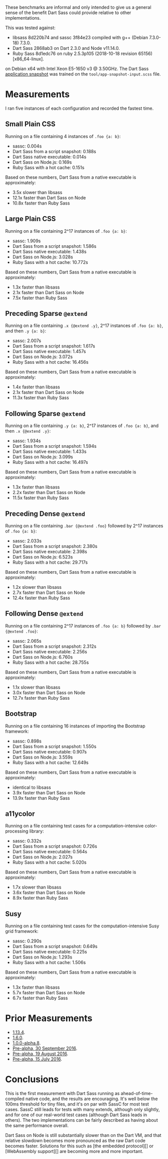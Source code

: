 These benchmarks are informal and only intended to give us a general sense of
the benefit Dart Sass could provide relative to other implementations.

This was tested against:

* libsass 8d220b74 and sassc 3f84e23 compiled with g++ (Debian 7.3.0-18) 7.3.0.
* Dart Sass 2868ab3 on Dart 2.3.0 and Node v11.14.0.
* Ruby Sass 8d1edc76 on ruby 2.5.3p105 (2018-10-18 revision 65156) [x86_64-linux].

on Debian x64 with Intel Xeon E5-1650 v3 @ 3.50GHz. The Dart Sass
[application snapshot][] was trained on the `tool/app-snapshot-input.scss` file.

[application snapshot]: https://github.com/dart-lang/sdk/wiki/Snapshots

# Measurements

I ran five instances of each configuration and recorded the fastest time.

## Small Plain CSS

Running on a file containing 4 instances of `.foo {a: b}`:

* sassc: 0.004s
* Dart Sass from a script snapshot: 0.188s
* Dart Sass native executable: 0.014s
* Dart Sass on Node.js: 0.169s
* Ruby Sass with a hot cache: 0.151s

Based on these numbers, Dart Sass from a native executable is approximately:

* 3.5x slower than libsass
* 12.1x faster than Dart Sass on Node
* 10.8x faster than Ruby Sass

## Large Plain CSS

Running on a file containing 2^17 instances of `.foo {a: b}`:

* sassc: 1.909s
* Dart Sass from a script snapshot: 1.586s
* Dart Sass native executable: 1.438s
* Dart Sass on Node.js: 3.028s
* Ruby Sass with a hot cache: 10.772s

Based on these numbers, Dart Sass from a native executable is approximately:

* 1.3x faster than libsass
* 2.1x faster than Dart Sass on Node
* 7.5x faster than Ruby Sass

## Preceding Sparse `@extend`

Running on a file containing `.x {@extend .y}`, 2^17 instances of `.foo {a: b}`, and then `.y {a: b}`:

* sassc: 2.007s
* Dart Sass from a script snapshot: 1.617s
* Dart Sass native executable: 1.457s
* Dart Sass on Node.js: 3.072s
* Ruby Sass with a hot cache: 16.456s

Based on these numbers, Dart Sass from a native executable is approximately:

* 1.4x faster than libsass
* 2.1x faster than Dart Sass on Node
* 11.3x faster than Ruby Sass

## Following Sparse `@extend`

Running on a file containing `.y {a: b}`, 2^17 instances of `.foo {a: b}`, and then `.x {@extend .y}`:

* sassc: 1.934s
* Dart Sass from a script snapshot: 1.594s
* Dart Sass native executable: 1.433s
* Dart Sass on Node.js: 3.099s
* Ruby Sass with a hot cache: 16.497s

Based on these numbers, Dart Sass from a native executable is approximately:

* 1.3x faster than libsass
* 2.2x faster than Dart Sass on Node
* 11.5x faster than Ruby Sass

## Preceding Dense `@extend`

Running on a file containing `.bar {@extend .foo}` followed by 2^17 instances of `.foo {a: b}`:

* sassc: 2.033s
* Dart Sass from a script snapshot: 2.380s
* Dart Sass native executable: 2.398s
* Dart Sass on Node.js: 6.523s
* Ruby Sass with a hot cache: 29.717s

Based on these numbers, Dart Sass from a native executable is approximately:

* 1.2x slower than libsass
* 2.7x faster than Dart Sass on Node
* 12.4x faster than Ruby Sass

## Following Dense `@extend`

Running on a file containing 2^17 instances of `.foo {a: b}` followed by `.bar {@extend .foo}`:

* sassc: 2.065s
* Dart Sass from a script snapshot: 2.312s
* Dart Sass native executable: 2.256s
* Dart Sass on Node.js: 6.760s
* Ruby Sass with a hot cache: 28.755s

Based on these numbers, Dart Sass from a native executable is approximately:

* 1.1x slower than libsass
* 3.0x faster than Dart Sass on Node
* 12.7x faster than Ruby Sass

## Bootstrap

Running on a file containing 16 instances of importing the Bootstrap framework:

* sassc: 0.898s
* Dart Sass from a script snapshot: 1.550s
* Dart Sass native executable: 0.907s
* Dart Sass on Node.js: 3.559s
* Ruby Sass with a hot cache: 12.649s

Based on these numbers, Dart Sass from a native executable is approximately:

* identical to libsass
* 3.9x faster than Dart Sass on Node
* 13.9x faster than Ruby Sass

## a11ycolor

Running on a file containing test cases for a computation-intensive color-processing library:

* sassc: 0.332s
* Dart Sass from a script snapshot: 0.726s
* Dart Sass native executable: 0.564s
* Dart Sass on Node.js: 2.027s
* Ruby Sass with a hot cache: 5.020s

Based on these numbers, Dart Sass from a native executable is approximately:

* 1.7x slower than libsass
* 3.6x faster than Dart Sass on Node
* 8.9x faster than Ruby Sass

## Susy

Running on a file containing test cases for the computation-intensive Susy grid framework:

* sassc: 0.290s
* Dart Sass from a script snapshot: 0.649s
* Dart Sass native executable: 0.225s
* Dart Sass on Node.js: 1.293s
* Ruby Sass with a hot cache: 1.506s

Based on these numbers, Dart Sass from a native executable is approximately:

* 1.3x faster than libsass
* 5.7x faster than Dart Sass on Node
* 6.7x faster than Ruby Sass

# Prior Measurements

* [1.13.4](https://github.com/sass/dart-sass/blob/b6ccc91a138e75420227ff79381c5f70e60254f1/perf.md).
* [1.6.0](https://github.com/sass/dart-sass/blob/048cbe197a77e1cf4b837a40a5acb737e949fd5c/perf.md).
* [1.0.0-alpha.8](https://github.com/sass/dart-sass/blob/be44245a849f2bb18b5ca1fc74f3043a36da17f0/perf.md).
* [Pre-alpha, 30 September 2016](https://github.com/sass/dart-sass/blob/169370bf18fd01d0618b0fc00d9db33e2fc52aa7/perf.md).
* [Pre-alpha, 19 August 2016](https://github.com/sass/dart-sass/blob/4bea13cfe57d9e3c7f1f8580b80c59abe1cfabf8/perf.md).
* [Pre-alpha, 15 July 2016](https://github.com/sass/dart-sass/blob/a3e00059c4371bfde9afada1759d8484aee05584/perf.md).

# Conclusions

This is the first measurement with Dart Sass running as ahead-of-time-compiled
native code, and the results are encouraging. It's well below the 100ms
threshold for tiny files, and it's on par with SassC for most test cases. SassC
still leads for tests with many extends, although only slightly, and for one of
our real-world test cases (although Dart Sass leads in others). The two
implementations can be fairly described as having about the same performance
overall.

Dart Sass on Node is still substantially slower than on the Dart VM, and that
relative slowdown becomes more pronounced as the raw Dart code becomes faster.
Solutions for this such as [the embedded protocol][] or [WebAssembly support][]
are becoming more and more important.

[embedded Dart Sass]: https://github.com/sass/sass-embedded-protocol
[Dart WebAssembly support]: https://github.com/dart-lang/sdk/issues/32894
